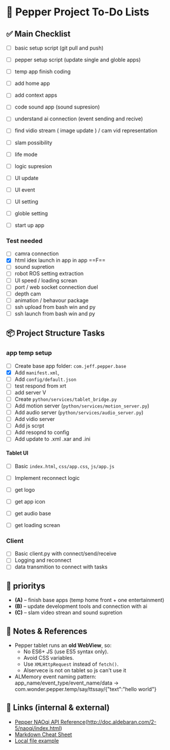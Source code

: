 # 📝 Pepper Project To-Do Lists

## ✅ Main Checklist 


- [ ] basic setup script (git pull and push)
- [ ] pepper setup script (update single and globle apps)
- [ ] temp app finish coding
- [ ] add home app
- [ ] add context apps
- [ ] code sound app (sound supresion)
- [ ] understand ai connection (event sending and recive)
- [ ] find vidio stream ( image update ) / cam vid representation
- [ ] slam possibility
- [ ] life mode
- [ ] logic supresion
- [ ] UI update
- [ ] UI event
- [ ] UI setting
- [ ] globle setting
- [ ] start up app


### Test needed
- [ ] camra connection
- [x] html idex launch in app in app ==F==
- [ ] sound supretion
- [ ] robot ROS setting extraction
- [ ] UI speed / loading screan
- [ ] port / web socket connection duel
- [ ] depth cam
- [ ] animation / behavour package
- [ ] ssh upload from bash win and py
- [ ] ssh launch from bash win and py

## 📦 Project Structure Tasks

### app temp setup
- [ ] Create base app folder: `com.jeff.pepper.base`
- [x] Add `manifest.xml`, 
- [ ] Add `config/default.json`
- [ ] test respond from xrt 
- [ ] add server V
- [ ] Create `python/services/tablet_bridge.py`
- [ ] Add motion server (`python/services/motion_server.py`)
- [ ] Add audio server (`python/services/audio_server.py`)
- [ ] Add vidio server
- [ ] Add js scrpt
- [ ] Add resopnd to config
- [ ] Add update to .xml .xar and .ini

#### Tablet UI
- [ ] Basic `index.html`, `css/app.css`, `js/app.js`
- [ ] Implement reconnect logic
- [ ] get logo
- [ ] get app icon
- [ ] get audio base
- [ ] get loading screan


### Client
- [ ] Basic client.py with connect/send/receive
- [ ] Logging and reconnect
- [ ] data transmition to connect with tasks

## 📅 prioritys
- **(A)** – finish base apps (temp home front + one entertainment)
- **(B)** – update development tools and connection with ai
- **(C)** – slam video strean and sound supretion

## 📌 Notes & References
- Pepper tablet runs an **old WebView**, so:
  - No ES6+ JS (use ES5 syntax only).
  - Avoid CSS variables.
  - Use `XMLHttpRequest` instead of `fetch()`.
  - Alservece is not on tablet so js can't use it
- ALMemory event naming pattern:  
    app_name/event_type/event_name/data -> com.wonder.pepper.temp/say/ttssay/{"text":"hello world"}

## 🔗 Links (internal & external)
- [Pepper NAOqi API Reference](http://doc.aldebaran.com/2-5/index.html)(http://doc.aldebaran.com/2-5/naoqi/index.html)
- [Markdown Cheat Sheet](https://www.markdownguide.org/cheat-sheet/)
- [Local file example](./config/default.json)
